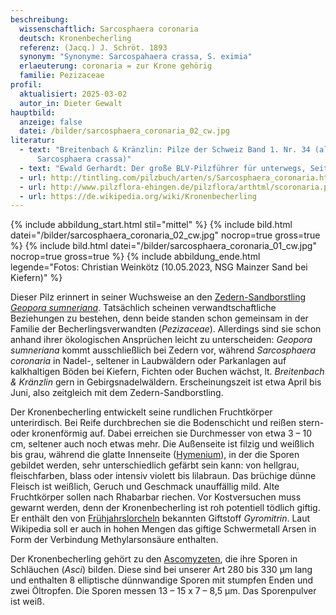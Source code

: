```yaml
---
beschreibung:
  wissenschaftlich: Sarcosphaera coronaria
  deutsch: Kronenbecherling
  referenz: (Jacq.) J. Schröt. 1893
  synonym: "Synonyme: Sarcospahaera crassa, S. eximia"
  erlaeuterung: coronaria = zur Krone gehörig
  familie: Pezizaceae
profil:
  aktualisiert: 2025-03-02
  autor_in: Dieter Gewalt
hauptbild:
  anzeige: false
  datei: /bilder/sarcosphaera_coronaria_02_cw.jpg
literatur:
  - text: "Breitenbach & Kränzlin: Pilze der Schweiz Band 1. Nr. 34 (als
      Sarcosphaera crassa)"
  - text: "Ewald Gerhardt: Der große BLV-Pilzführer für unterwegs, Seite 640"
  - url: http://tintling.com/pilzbuch/arten/s/Sarcosphaera_coronaria.html
  - url: http://www.pilzflora-ehingen.de/pilzflora/arthtml/scoronaria.php
  - url: https://de.wikipedia.org/wiki/Kronenbecherling
---
```

{% include abbildung_start.html stil="mittel" %}
{% include bild.html datei="/bilder/sarcosphaera_coronaria_02_cw.jpg" nocrop=true gross=true %}
{% include bild.html datei="/bilder/sarcosphaera_coronaria_01_cw.jpg" nocrop=true gross=true %}
{% include abbildung_ende.html legende="Fotos: Christian Weinkötz (10.05.2023, NSG Mainzer Sand bei Kiefern)" %}

Dieser Pilz erinnert in seiner Wuchsweise an den [Zedern-Sandborstling *Geopora sumneriana*](/pilze/geopora-sumneriana-zedern-sandborstling). Tatsächlich scheinen verwandtschaftliche Beziehungen zu bestehen, denn beide standen schon gemeinsam in der Familie der Becherlingsverwandten (*Pezizaceae*). Allerdings sind sie schon anhand ihrer ökologischen Ansprüchen leicht zu unterscheiden: *Geopora sumneriana* kommt ausschließlich bei Zedern vor, während *Sarcosphaera coronaria* in Nadel-, seltener in Laubwäldern oder Parkanlagen auf kalkhaltigen Böden bei Kiefern, Fichten oder Buchen wächst, lt. *Breitenbach & Kränzlin* gern in Gebirgsnadelwäldern. Erscheinungszeit ist etwa April bis Juni, also zeitgleich mit dem Zedern-Sandborstling.

Der Kronenbecherling entwickelt seine rundlichen Fruchtkörper unterirdisch. Bei Reife durchbrechen sie die Bodenschicht und reißen stern- oder kronenförmig auf. Dabei erreichen sie Durchmesser von etwa 3 – 10 cm, seltener auch noch etwas mehr. Die Außenseite ist filzig und weißlich bis grau, während die glatte Innenseite ([Hymenium](Hymenium "Glossar")), in der die Sporen gebildet werden, sehr unterschiedlich gefärbt sein kann: von hellgrau, fleischfarben, blass oder intensiv violett bis lilabraun. Das brüchige dünne Fleisch ist weißlich, Geruch und Geschmack unauffällig mild. Alte Fruchtkörper sollen nach Rhabarbar riechen. Vor Kostversuchen muss gewarnt werden, denn der Kronenbecherling ist roh potentiell tödlich giftig. Er enthält den von [Frühjahrslorcheln](/pilze/gyromitra-esculenta-frühjahrslorchel) bekannten Giftstoff *Gyromitrin*. Laut Wikipedia soll er auch in hohen Mengen das giftige Schwermetall Arsen in Form der Verbindung Methylarsonsäure enthalten.

Der Kronenbecherling gehört zu den [Ascomyzeten](Ascomyzeten "Glossar"), die ihre Sporen in Schläuchen (*Asci*) bilden. Diese sind bei unserer Art 280 bis 330 µm lang und enthalten 8 elliptische dünnwandige Sporen mit stumpfen Enden und zwei Öltropfen. Die Sporen messen 13 – 15 x 7 – 8,5 µm. Das Sporenpulver ist weiß.